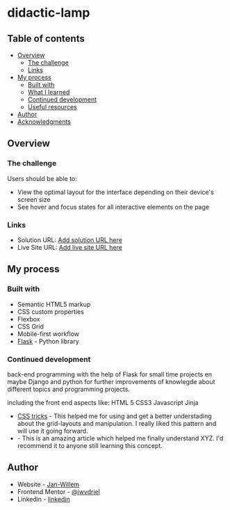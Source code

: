 # didactic-lamp

## Table of contents

- [Overview](#overview)
  - [The challenge](#the-challenge)
  - [Links](#links)
- [My process](#my-process)
  - [Built with](#built-with)
  - [What I learned](#what-i-learned)
  - [Continued development](#continued-development)
  - [Useful resources](#useful-resources)
- [Author](#author)
- [Acknowledgments](#acknowledgments)

## Overview

### The challenge

Users should be able to:

- View the optimal layout for the interface depending on their device's screen size
- See hover and focus states for all interactive elements on the page

### Links

- Solution URL: [Add solution URL here](https://your-solution-url.com)
- Live Site URL: [Add live site URL here](https://your-live-site-url.com)

## My process

### Built with

- Semantic HTML5 markup
- CSS custom properties
- Flexbox
- CSS Grid
- Mobile-first workflow
- [Flask](https://flask.palletsprojects.com) - Python library


### Continued development

back-end programming with the help of Flask for small time projects en maybe Django and python for further improvements of knowlegde about different topics and programming projects.

including the front end aspects like:
HTML 5
CSS3 
Javascript
Jinja

- [CSS tricks](https://css-tricks-com) - This helped me for using and get a better understading about the grid-layouts and manipulation. I really   liked this pattern and will use it going forward.
- [](https://www.example.com) - This is an amazing article which helped me finally understand XYZ. I'd recommend it to anyone still learning this concept.

## Author

- Website - [Jan-Willem]()
- Frontend Mentor - [@jwvdriel](https://www.frontendmentor.io/profile/jwvdriel)
- Linkedin - [linkedin](https://www.linkedin.com/in/jan-willem-van-driel-04480029)
